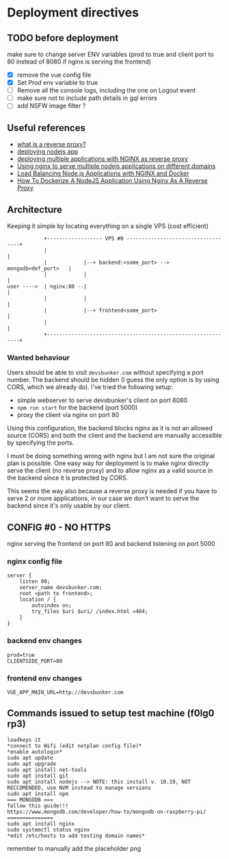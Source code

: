 # Deployment directives

## TODO before deployment

make sure to change server ENV variables (prod to true and client port to 80 instead of 8080 if nginx is serving the frontend)

-   [x] remove the vue config file
-   [x] Set Prod env variable to true
-   [ ] Remove all the console logs, including the one on Logout event
-   [ ] make sure not to include path details in gql errors
-   [ ] add NSFW image filter ?

## Useful references

-   [what is a reverse proxy?](https://github.com/donnemartin/system-design-primer#reverse-proxy-web-server)
-   [deploying nodejs app](https://www.section.io/engineering-education/deploying-nodejs-web-app/)
-   [deploying multiple applications with NGINX as reverse proxy](https://www.section.io/engineering-education/nginx-reverse-proxy/)
-   [Using nginx to serve multiple nodejs applications on different domains](https://www.manuelkruisz.com/blog/posts/nginx-multiple-domains-one-server)
-   [Load Balancing Node.js Applications with NGINX and Docker](https://auth0.com/blog/load-balancing-nodejs-applications-with-nginx-and-docker/)
-   [How To Dockerize A NodeJS Application Using Nginx As A Reverse Proxy](https://blog.learningdollars.com/2021/06/10/how-to-dockerize-a-nodejs-application-using-nginx-as-a-reverse-proxy/)

## Architecture

Keeping it simple by locating everything on a single VPS (cost efficient)

```
            +------------------ VPS #0 -----------------------------------+
            |                                                             |
            |            |--> backend:<some_port> --> mongodb<def_port>   |
            |            |                                                |
user ---->  | nginx:80 --|                                                |
            |            |                                                |
            |            |--> frontend<some_port>                         |
            |                                                             |
            +-------------------------------------------------------------+
```

### Wanted behaviour

Users should be able to visit `devsbunker.com` without specifying a port number. The backend should be hidden (I guess the only option is by using CORS, which we already do). I've tried the following setup:

- simple webserver to serve devsbunker's client on port 8080
- `npm run start` for the backend (port 5000)
- proxy the client via nginx on port 80

Using this configuration, the backend blocks nginx as it is not an allowed source (CORS) and both the client and the backend are manually accessible by specifying the ports.

I must be doing something wrong with nginx but I am not sure the original plan is possible. One easy way for deployment is to make nginx directly serve the client (no reverse proxy) and to allow nginx as a valid source in the backend since it is protected by CORS.

This seems the way also because a reverse proxy is needed if you have to serve 2 or more applications, in our case we don't want to serve the backend since it's only usable by our client.

## CONFIG #0 - NO HTTPS

nginx serving the frontend on port 80 and backend listening on port 5000

### nginx config file

```
server {
    listen 80;
    server_name devsbunker.com;
    root <path to frontend>;
    location / {
        autoindex on;
        try_files $uri $uri/ /index.html =404;
    }
}
```

### backend env changes
```
prod=true
CLIENTSIDE_PORT=80
```

### frontend env changes

```
VUE_APP_MAIN_URL=http://devsbunker.com
```

## Commands issued to setup test machine (f0lg0 rp3)

```
loadkeys it
*connect to Wifi (edit netplan config file)*
*enable autologin*
sudo apt update
sudo apt upgrade
sudo apt install net-tools
sudo apt install git
sudo apt install nodejs --> NOTE: this install v. 10.19, NOT RECCOMENDED, use NVM instead to manage versions
sudo apt install npm
=== MONGODB === 
follow this guide!!!
https://www.mongodb.com/developer/how-to/mongodb-on-raspberry-pi/
===============
sudo apt install nginx
sudo systemctl status nginx
*edit /etc/hosts to add testing domain names*
```

remember to manually add the placeholder png